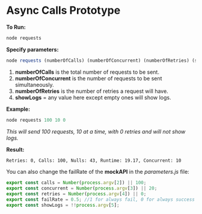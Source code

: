 # Async Calls Prototype

**To Run:**


```javascript
node requests
```


**Specify parameters:**


```javascript
node requests (numberOfCalls) (numberOfConcurrent) (numberOfRetries) (showLogs)
```

1. **numberOfCalls** is the total number of requests to be sent.
2. **numberOfConcurrent** is the number of requests to be sent simultaneously.
3. **numberOfRetries** is the number of retries a request will have.
4. **showLogs** = any value here except empty ones will show logs.


**Example:**

```javascript
node requests 100 10 0
```

*This will send 100 requests, 10 at a time, with 0 retries and will not show logs.*

**Result:**

```bash
Retries: 0, Calls: 100, Nulls: 43, Runtime: 19.17, Concurrent: 10
```

You can also change the failRate of the **mockAPI** in the *parameters.js* file:

```javascript
export const calls = Number(process.argv[2]) || 100;
export const concurrent = Number(process.argv[3]) || 20;
export const retries = Number(process.argv[4]) || 0;
export const failRate = 0.5; //1 for always fail, 0 for always success
export const showLogs = !!process.argv[5];
```
